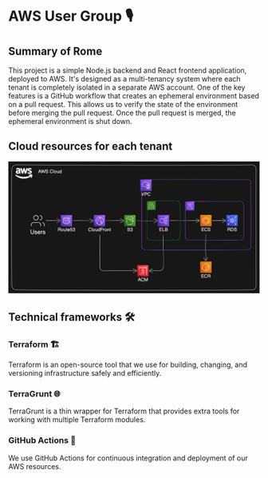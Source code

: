 # AWS User Group 🎙️

## Summary of Rome

This project is a simple Node.js backend and React frontend application, deployed to AWS. It's designed as a multi-tenancy system where each tenant is completely isolated in a separate AWS account. One of the key features is a GitHub workflow that creates an ephemeral environment based on a pull request. This allows us to verify the state of the environment before merging the pull request. Once the pull request is merged, the ephemeral environment is shut down.

## Cloud resources for each tenant

![AWS Cloud Resources Diagram](./docs/aws-cloud-resources.svg)

## Technical frameworks 🛠️

### Terraform 🏗️

Terraform is an open-source tool that we use for building, changing, and versioning infrastructure safely and efficiently.

### TerraGrunt 🌐

TerraGrunt is a thin wrapper for Terraform that provides extra tools for working with multiple Terraform modules.

### GitHub Actions 🔄

We use GitHub Actions for continuous integration and deployment of our AWS resources.
